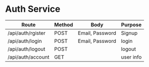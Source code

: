 # Auth Service

| Route             | Method | Body            | Purpose   |
| ----------------- | ------ | --------------- | --------- |
| /api/auth/rgister | POST   | Email, Password | Signup    |
| /api/auth/login   | POST   | Email, Password | login     |
| /api/auth/logout  | POST   |                 | logout    |
| /api/auth/account | GET    |                 | user info |
